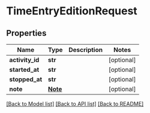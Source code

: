 # TimeEntryEditionRequest

## Properties
Name | Type | Description | Notes
------------ | ------------- | ------------- | -------------
**activity_id** | **str** |  | [optional] 
**started_at** | **str** |  | [optional] 
**stopped_at** | **str** |  | [optional] 
**note** | [**Note**](Note.md) |  | [optional] 

[[Back to Model list]](../README.md#documentation-for-models) [[Back to API list]](../README.md#documentation-for-api-endpoints) [[Back to README]](../README.md)


